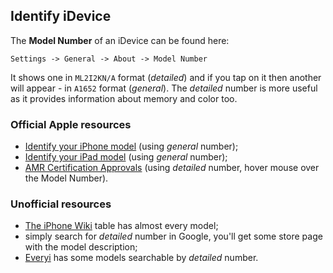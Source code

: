 ## Identify iDevice

The **Model Number** of an iDevice can be found here:

```
Settings -> General -> About -> Model Number
```

It shows one in `ML2I2KN/A` format (*detailed*) and if you tap on it then another will appear - in `A1652` format (*general*). The *detailed* number is more useful as it provides information about memory and color too.

### Official Apple resources

* [Identify your iPhone model](https://support.apple.com/en-us/HT201296) (using *general* number);
* [Identify your iPad model](https://support.apple.com/en-us/HT201471) (using *general* number);
* [AMR Certification Approvals](http://salesdownload.apple.com/public/sites/asw/common/compliance/Other_iPad.htm) (using *detailed* number, hover mouse over the Model Number).

### Unofficial resources

* [The iPhone Wiki](https://www.theiphonewiki.com/wiki/Models) table has almost every model;
* simply search for *detailed* number in Google, you'll get some store page with the model description;
* [Everyi](https://everymac.com/ultimate-mac-lookup/) has some models searchable by *detailed* number.
